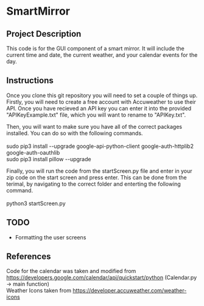 # SmartMirror

## Project Description
This code is for the GUI component of a smart mirror. It will include the current time and date, the current weather, and your calendar events for the day.

## Instructions
Once you clone this git repository you will need to set a couple of things up. Firstly, you will need to create a free account with Accuweather to use their API. Once you have recieved an API key you can enter it into the provided "APIKeyExample.txt" file, which you will want to rename to "APIKey.txt". 

Then, you will want to make sure you have all of the correct packages installed. You can do so with the following commands. <br />
<br />
sudo pip3 install --upgrade google-api-python-client google-auth-httplib2 google-auth-oauthlib <br />
sudo pip3 install pillow --upgrade <br />

Finally, you will run the code from the startScreen.py file and enter in your zip code on the start screen and press enter. This can be done from the terimal, by navigating to the correct folder and enterting the following command. <br />
<br />
python3 startScreen.py

## TODO
- Formatting the user screens

## References
Code for the calendar was taken and modified from https://developers.google.com/calendar/api/quickstart/python (Calendar.py -> main function) <br />
Weather Icons taken from https://developer.accuweather.com/weather-icons